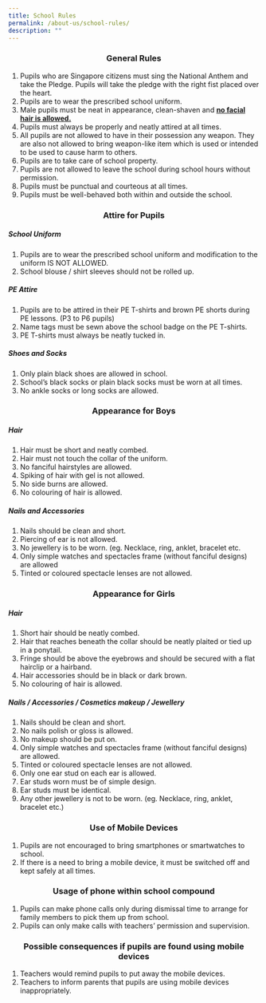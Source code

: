 ```yaml
---
title: School Rules
permalink: /about-us/school-rules/
description: ""
---
```

### **<center>General Rules</center>**
1. Pupils who are Singapore citizens must sing the National Anthem and take the Pledge. Pupils will take the pledge with the right fist placed over the heart.
2. Pupils are to wear the prescribed school uniform.
3. Male pupils must be neat in appearance, clean-shaven and **<u>no facial hair is allowed.</u>**
4. Pupils must always be properly and neatly attired at all times.
5. All pupils are not allowed to have in their possession any weapon. They are also not allowed to bring weapon-like item which is used or intended to be used to cause harm to others.
6. Pupils are to take care of school property.
7. Pupils are not allowed to leave the school during school hours without permission.
8. Pupils must be punctual and courteous at all times.
9. Pupils must be well-behaved both within and outside the school.

### **<center>Attire for Pupils</center>**
##### **School Uniform**
1. Pupils are to wear the prescribed school uniform and modification to the uniform IS NOT ALLOWED.
2. School blouse / shirt sleeves should not be rolled up.

##### **PE Attire**
1. Pupils are to be attired in their PE T-shirts and brown PE shorts during PE lessons. (P3 to P6 pupils)
2. Name tags must be sewn above the school badge on the PE T-shirts.
3. PE T-shirts must always be neatly tucked in.

##### **Shoes and Socks**
1. Only plain black shoes are allowed in school.
2. School’s black socks or plain black socks must be worn at all times.
3. No ankle socks or long socks are allowed.

### **<center>Appearance for Boys</center>**
##### **Hair**
1. Hair must be short and neatly combed.
2. Hair must not touch the collar of the uniform.
3. No fanciful hairstyles are allowed.
4. Spiking of hair with gel is not allowed.
5. No side burns are allowed.
6. No colouring of hair is allowed.

##### **Nails and Accessories**
1. Nails should be clean and short.
2. Piercing of ear is not allowed.
3. No jewellery is to be worn. (eg. Necklace, ring, anklet, bracelet etc.
4. Only simple watches and spectacles frame (without fanciful designs) are allowed
5. Tinted or coloured spectacle lenses are not allowed.

### **<center>Appearance for Girls</center>**
##### **Hair**
1. Short hair should be neatly combed.
2. Hair that reaches beneath the collar should be neatly plaited or tied up in a ponytail.
3. Fringe should be above the eyebrows and should be secured with a flat hairclip or a hairband.
4. Hair accessories should be in black or dark brown.
5. No colouring of hair is allowed.

##### **Nails / Accessories / Cosmetics makeup / Jewellery**
1. Nails should be clean and short.
2. No nails polish or gloss is allowed.
3. No makeup should be put on.
4. Only simple watches and spectacles frame (without fanciful designs) are allowed.
5. Tinted or coloured spectacle lenses are not allowed.
6. Only one ear stud on each ear is allowed.
7. Ear studs worn must be of simple design.
8. Ear studs must be identical.
9. Any other jewellery is not to be worn. (eg. Necklace, ring, anklet, bracelet etc.)

### **<center>Use of Mobile Devices</center>**
1. Pupils are not encouraged to bring smartphones or smartwatches to school.
2. If there is a need to bring a mobile device, it must be switched off and kept safely at all times.

### **<center>Usage of phone within school compound</center>**
1. Pupils can make phone calls only during dismissal time to arrange for family members to pick them up from school.
2. Pupils can only make calls with teachers’ permission and supervision.

### **<center>Possible consequences if pupils are found using mobile devices</center>**
1. Teachers would remind pupils to put away the mobile devices.
2. Teachers to inform parents that pupils are using mobile devices inappropriately.